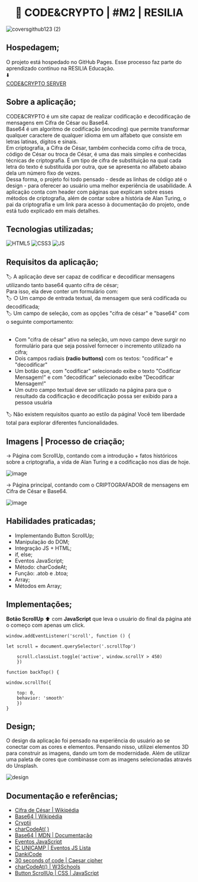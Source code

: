 <h1 align="center">🔐 CODE&CRYPTO | #M2 | RESILIA </h1>

![coversgithub123 (2)](https://user-images.githubusercontent.com/101408372/166722929-3116863d-9e6d-4f39-9e46-2990059bea50.png)


## **Hospedagem;**

O projeto está hospedado no GitHub Pages. Esse processo faz parte do aprendizado contínuo na RESILIA Educação.<br>
⬇️ <br> 
[CODE&CRYPTO SERVER](https://guimaraesadev.github.io/criptografiaCodeRESILIA/) 


## **Sobre a aplicação;**

CODE&CRYPTO é um site capaz de realizar codificação e decodificação de mensagens em Cifra de César ou Base64. <br> 
Base64 é um algoritmo de codificação (encoding) que permite transformar qualquer caractere de qualquer idioma em um alfabeto que consiste em letras latinas, dígitos e sinais. <br> Em criptografia, a Cifra de César, também conhecida como cifra de troca, código de César ou troca de César, é uma das mais simples e conhecidas técnicas de criptografia. É um tipo de cifra de substituição na qual cada letra do texto é substituída por outra, que se apresenta no alfabeto abaixo dela um número fixo de vezes. <br>
Dessa forma, o projeto foi todo pensado - desde as linhas de código até o design - para oferecer ao usuário uma melhor experiência de usabilidade. A aplicação conta com header com páginas que explicam sobre esses métodos de criptografia, além de contar sobre a história de Alan Turing, o pai da criptografia e um link para acesso à documentação do projeto, onde está tudo explicado em mais detalhes.

## **Tecnologias utilizadas;**
![HTML5](https://img.shields.io/badge/HTML5-E34F26?style=for-the-badge&logo=html5&logoColor=white)
![CSS3](https://img.shields.io/badge/CSS3-1572B6?style=for-the-badge&logo=css3&logoColor=white)
![JS](https://img.shields.io/badge/JavaScript-F7DF1E?style=for-the-badge&logo=javascript&logoColor=black)

## **Requisitos da aplicação**; <br>

🏷️ A aplicação deve ser capaz de codificar e decodificar mensagens utilizando
tanto base64 quanto cifra de césar; <br>
Para isso, ela deve conter um formulário com: <br> 
🏷️ ○ Um campo de entrada textual, da mensagem que será codificada ou
decodificada; <br>
🏷️ Um campo de seleção, com as opções "cifra de césar" e "base64" com o
seguinte comportamento: <br><br>
- Com "cifra de césar" ativo na seleção, um novo campo deve surgir
no formulário para que seja possível fornecer o incremento
utilizado na cifra;
- Dois campos radiais **(radio buttons)** com os textos: "codificar" e
"decodificar"
- Um botão que, com "codificar" selecionado exibe o texto "Codificar
Mensagem!" e com "decodificar" selecionado exibe "Decodificar
Mensagem!"
- Um outro campo textual deve ser utilizado na página para que o
resultado da codificação e decodificação possa ser exibido para a
pessoa usuária

🏷️ Não existem requisitos quanto ao estilo da página! Você tem liberdade total para
explorar diferentes funcionalidades.

## **Imagens | Processo de criação;** <br>

→ Página com ScrollUp, contando com a introdução + fatos históricos sobre a criptografia, a vida de Alan Turing e a codificação nos dias de hoje. 

![image](https://user-images.githubusercontent.com/101408372/166557780-6f382511-c79b-4cc9-94e8-ffb1db6f5059.png)

→ Página principal, contando com o CRIPTOGRAFADOR de mensagens em Cifra de César e Base64.

![image](https://user-images.githubusercontent.com/101408372/166557919-1280d045-599e-4ea0-85c8-3df558fc784a.png)

## **Habilidades praticadas;**
- Implementando Button ScrollUp;
- Manipulação do DOM;
- Integração JS + HTML;
- if, else; 
- Eventos JavaScript;
- Método: charCodeAt;
- Função: .atob e .btoa;
- Array;
- Métodos em Array; 

## **Implementações;**

**Botão ScrollUp** ⬆️ com **JavaScript** que leva o usuário do final da página até o começo com apenas um click. <br>

    window.addEventListener('scroll', function () {

    let scroll = document.querySelector('.scrollTop')

        scroll.classList.toggle('active', window.scrollY > 450)
        })

    function backTop() {

    window.scrollTo({
        
        top: 0,
        behavior: 'smooth'
        })
    }

## **Design;**

O design da aplicação foi pensado na experiência do usuário ao se conectar com as cores e elementos. Pensando nisso, utilizei elementos 3D para construir as imagens, dando um tom de modernidade. Além de utilizar uma paleta de cores que combinasse com as imagens selecionadas através do Unsplash. 

![design](https://user-images.githubusercontent.com/101408372/167066047-e7c5981d-521a-4583-a566-3885c40e1914.png)



## **Documentação e referências;**
- [Cifra de César | Wikipédia](https://pt.wikipedia.org/wiki/Cifra_de_C%C3%A9sar)
- [Base64 | Wikipédia](https://pt.wikipedia.org/wiki/Base64)
- [Cryptii](https://cryptii.com/pipes/caesar-cipher)
- [charCodeAt( )](https://developer.mozilla.org/pt-BR/docs/Web/JavaScript/Reference/Global_Objects/String/charCodeAt)
- [Base64 | MDN | Documentação](https://developer.mozilla.org/en-US/docs/Glossary/Base64) <br>
- [Eventos JavaScript](https://www.marciobrasil.net.br/javascript-2/lista-completa-de-eventos-javascript.html)
- [IC UNICAMP | Eventos JS Lista](https://www.ic.unicamp.br/~celio/inf533/docs/eventos_javascript.html)
- [DankiCode](https://blog.dankicode.com/eventos-em-javascript/)
- [30 seconds of code | Caesar cipher](https://www.30secondsofcode.org/js/s/caesar-cipher)
- [charCodeAt() | W3Schools](https://www.w3schools.com/jsref/jsref_fromcharcode.asp)
- [Button ScrollUp | CSS | JavaScript](https://www.visualdicas.com.br/scripts/css/91-botao-scroll-to-top-html-css-javascript)






